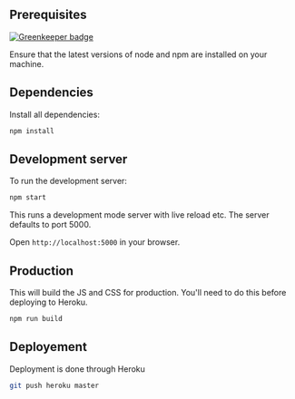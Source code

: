 ## Prerequisites

[![Greenkeeper badge](https://badges.greenkeeper.io/josephluck/cmsfrontend.svg)](https://greenkeeper.io/)

Ensure that the latest versions of node and npm are installed on your machine.

## Dependencies

Install all dependencies:

```bash
npm install
```

## Development server

To run the development server:

```bash
npm start
```

This runs a development mode server with live reload etc. The server defaults to port 5000.

Open `http://localhost:5000` in your browser.

## Production

This will build the JS and CSS for production. You'll need to do this before deploying to Heroku.

```bash
npm run build
```

## Deployement

Deployment is done through Heroku

```bash
git push heroku master
```